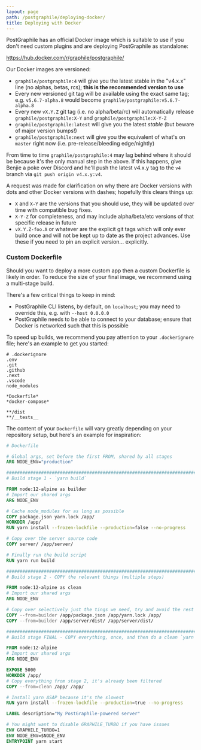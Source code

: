 ```yaml
---
layout: page
path: /postgraphile/deploying-docker/
title: Deploying with Docker
---
```


PostGraphile has an official Docker image which is suitable to use if you
don't need custom plugins and are deploying PostGraphile as standalone:

https://hub.docker.com/r/graphile/postgraphile/

Our Docker images are versioned:

- `graphile/postgraphile:4` will give you the latest stable in the "v4.x.x" line (no alphas, betas, rcs); **this is the recommended version to use**
- Every new versioned git tag will be available using the exact same tag; e.g. `v5.6.7-alpha.8` would become `graphile/postgraphile:v5.6.7-alpha.8`
- Every new `vX.Y.Z` git tag (i.e. no alpha/beta/rc) will automatically release `graphile/postgraphile:X-Y` and `graphile/postgraphile:X-Y-Z`
- `graphile/postgraphile:latest` will give you the latest _stable_ (but beware of major version bumps!)
- `graphile/postgraphile:next` will give you the equivalent of what's on `master` right now (i.e. pre-release/bleeding edge/nightly)

From time to time `graphile/postgraphile:4` may lag behind where it should be
because it's the only manual step in the above. If this happens, give Benjie
a poke over Discord and he'll push the latest v4.x.y tag to the `v4` branch
via `git push origin v4.x.y:v4`.

A request was made for clarification on why there are Docker versions with dots and other Docker versions with dashes; hopefully this clears things up:

- `X` and `X-Y` are the versions that you should use, they will be updated over time with compatible bug fixes.
- `X-Y-Z` for completeness, and may include alpha/beta/etc versions of that specific release in future
- `vX.Y.Z-foo.A` or whatever are the explicit git tags which will only ever build once and will not be kept up to date as the project advances. Use these if you need to pin an explicit version... explicitly.

### Custom Dockerfile

Should you want to deploy a more custom app then a custom Dockerfile is
likely in order. To reduce the size of your final image, we recommend using a
multi-stage build.

There's a few critical things to keep in mind:

- PostGraphile CLI listens, by default, on `localhost`; you may need to override this, e.g. with `--host 0.0.0.0`
- PostGraphile needs to be able to connect to your database; ensure that Docker is networked such that this is possible

To speed up builds, we recommend you pay attention to your `.dockerignore` file; here's an example to get you started:

```
# .dockerignore
.env
.git
.github
.next
.vscode
node_modules

*Dockerfile*
*docker-compose*

**/dist
**/__tests__
```

The content of your `Dockerfile` will vary greatly depending on your repository
setup, but here's an example for inspiration:

```Dockerfile
# Dockerfile

# Global args, set before the first FROM, shared by all stages
ARG NODE_ENV="production"

################################################################################
# Build stage 1 - `yarn build`

FROM node:12-alpine as builder
# Import our shared args
ARG NODE_ENV

# Cache node_modules for as long as possible
COPY package.json yarn.lock /app/
WORKDIR /app/
RUN yarn install --frozen-lockfile --production=false --no-progress

# Copy over the server source code
COPY server/ /app/server/

# Finally run the build script
RUN yarn run build

################################################################################
# Build stage 2 - COPY the relevant things (multiple steps)

FROM node:12-alpine as clean
# Import our shared args
ARG NODE_ENV

# Copy over selectively just the tings we need, try and avoid the rest
COPY --from=builder /app/package.json /app/yarn.lock /app/
COPY --from=builder /app/server/dist/ /app/server/dist/

################################################################################
# Build stage FINAL - COPY everything, once, and then do a clean `yarn install`

FROM node:12-alpine
# Import our shared args
ARG NODE_ENV

EXPOSE 5000
WORKDIR /app/
# Copy everything from stage 2, it's already been filtered
COPY --from=clean /app/ /app/

# Install yarn ASAP because it's the slowest
RUN yarn install --frozen-lockfile --production=true --no-progress

LABEL description="My PostGraphile-powered server"

# You might want to disable GRAPHILE_TURBO if you have issues
ENV GRAPHILE_TURBO=1
ENV NODE_ENV=$NODE_ENV
ENTRYPOINT yarn start
```
